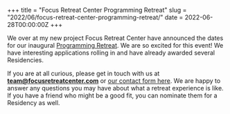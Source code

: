 +++
title = "Focus Retreat Center Programming Retreat"
slug = "2022/06/focus-retreat-center-programming-retreat/"
date = 2022-06-28T00:00:00Z
+++

We over at my new project Focus Retreat Center have announced the dates for our inaugural [Programming Retreat](https://focusretreatcenter.com/2022/programming/). We are so excited for this event! We have interesting applications rolling in and have already awarded several Residencies.

If you are at all curious, please get in touch with us at **team@focusretreatcenter.com** or [our contact form here](https://focusretreatcenter.com/contact). We are happy to answer any questions you may have about what a retreat experience is like. If you have a friend who might be a good fit, you can nominate them for a Residency as well.
